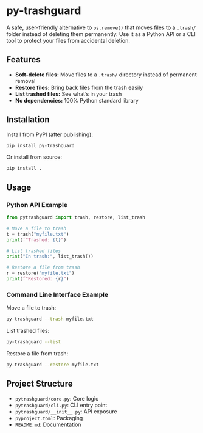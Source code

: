 # py-trashguard

A safe, user-friendly alternative to `os.remove()` that moves files to a `.trash/` folder instead of deleting them permanently. Use it as a Python API or a CLI tool to protect your files from accidental deletion.

## Features
- **Soft-delete files:** Move files to a `.trash/` directory instead of permanent removal
- **Restore files:** Bring back files from the trash easily
- **List trashed files:** See what’s in your trash
- **No dependencies:** 100% Python standard library

## Installation

Install from PyPI (after publishing):
```bash
pip install py-trashguard
```

Or install from source:
```bash
pip install .
```

## Usage

### Python API Example
```python
from pytrashguard import trash, restore, list_trash

# Move a file to trash
t = trash("myfile.txt")
print(f"Trashed: {t}")

# List trashed files
print("In trash:", list_trash())

# Restore a file from trash
r = restore("myfile.txt")
print(f"Restored: {r}")
```

### Command Line Interface Example
Move a file to trash:
```bash
py-trashguard --trash myfile.txt
```

List trashed files:
```bash
py-trashguard --list
```

Restore a file from trash:
```bash
py-trashguard --restore myfile.txt
```

## Project Structure
- `pytrashguard/core.py`: Core logic
- `pytrashguard/cli.py`: CLI entry point
- `pytrashguard/__init__.py`: API exposure
- `pyproject.toml`: Packaging
- `README.md`: Documentation 